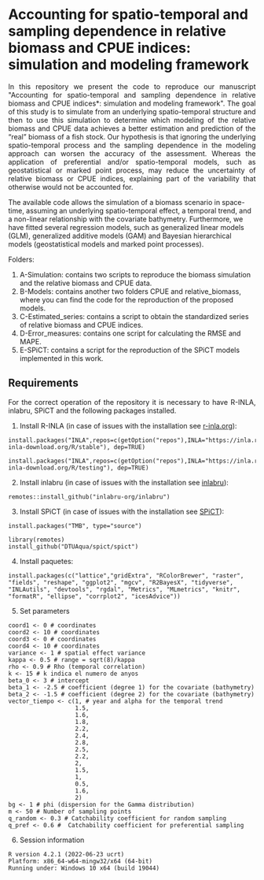 # Accounting for spatio-temporal and sampling dependence in relative biomass and CPUE indices: simulation and modeling framework
<p align="justify">
In this repository we present the code to reproduce our manuscript "Accounting for spatio-temporal and sampling dependence in relative biomass and CPUE indices*: simulation and modeling framework". The goal of this study is to simulate from an underlying spatio-temporal structure and then to use this simulation to determine which modeling of the relative biomass and CPUE data achieves a better estimation and prediction of the “real” biomass of a fish stock. Our hypothesis is that ignoring the underlying spatio-temporal process and the sampling dependence in the modeling approach can worsen the accuracy of the assessment. Whereas the application of preferential and/or spatio-temporal models, such as geostatistical or marked point process, may reduce the uncertainty of relative biomass or CPUE indices, explaining part of the variability that otherwise would not be accounted for.

The available code allows the simulation of a biomass scenario in space-time, assuming an underlying spatio-temporal effect, a temporal trend, and a non-linear relationship with the covariate bathymetry. Furthermore, we have fitted several regression models, such as generalized linear models (GLM), generalized additive models (GAM) and Bayesian hierarchical models (geostatistical models and marked point processes). 

Folders: 

1. A-Simulation: contains two scripts to reproduce the biomass simulation and the relative biomass and CPUE data. 
2. B-Models: contains another two folders CPUE and relative_biomass, where you can find the code for the reproduction of the proposed models. 
4. C-Estimated_series: contains a script to obtain the standardized series of relative biomass and CPUE indices. 
5. D-Error_measures: contains one script for calculating the RMSE and MAPE. 
6. E-SPiCT: contains a script for the reproduction of the SPiCT models implemented in this work. 

## Requirements  

<p align="justify">
For the correct operation of the repository it is necessary to have R-INLA, inlabru, SPiCT and the following packages installed.

1. Install R-INLA (in case of issues with the installation see [r-inla.org](https://www.r-inla.org/)):

```
install.packages("INLA",repos=c(getOption("repos"),INLA="https://inla.r-inla-download.org/R/stable"), dep=TRUE)

install.packages("INLA",repos=c(getOption("repos"),INLA="https://inla.r-inla-download.org/R/testing"), dep=TRUE)
```
  
2. Install inlabru (in case of issues with the installation see [inlabru](https://sites.google.com/inlabru.org/inlabru)):

```
remotes::install_github("inlabru-org/inlabru")
```
  
3. Install SPiCT (in case of issues with the installation see [SPiCT](https://github.com/DTUAqua/spict)):

```
install.packages("TMB", type="source")

library(remotes)
install_github("DTUAqua/spict/spict")  
```

4. Install paquetes:

```  
install.packages(c("lattice","gridExtra", "RColorBrewer", "raster", "fields", "reshape", "ggplot2", "mgcv", "R2BayesX", "tidyverse", "INLAutils", "devtools", "rgdal", "Metrics", "MLmetrics", "knitr", "formatR", "ellipse", "corrplot2", "icesAdvice")) 
```
  
5. Set parameters

```
coord1 <- 0 # coordinates
coord2 <- 10 # coordinates
coord3 <- 0 # coordinates
coord4 <- 10 # coordinates
variance <- 1 # spatial effect variance
kappa <- 0.5 # range = sqrt(8)/kappa
rho <- 0.9 # Rho (temporal correlation)
k <- 15 # k indica el numero de anyos
beta_0 <- 3 # intercept
beta_1 <- -2.5 # coefficient (degree 1) for the covariate (bathymetry)
beta_2 <- -1.5 # coefficient (degree 2) for the covariate (bathymetry)
vector_tiempo <- c(1, # year and alpha for the temporal trend
                   1.5,
                   1.6,
                   1.8,
                   2.2,
                   2.4,
                   2.8,
                   2.5,
                   2.2,
                   2,
                   1.5,
                   1,
                   0.5,
                   1.6,
                   2) 
bg <- 1 # phi (dispersion for the Gamma distribution) 
m <- 50 # Number of sampling points
q_random <- 0.3 # Catchability coefficient for random sampling
q_pref <- 0.6 #  Catchability coefficient for preferential sampling
```
6. Session information
 ```
R version 4.2.1 (2022-06-23 ucrt)
Platform: x86_64-w64-mingw32/x64 (64-bit)
Running under: Windows 10 x64 (build 19044)
 ```
